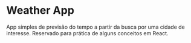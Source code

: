 # Weather App 
App simples de previsão do tempo a partir da busca por uma cidade de interesse.
Reservado para prática de alguns conceitos em React.


